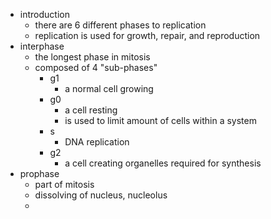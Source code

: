 - introduction
	- there are 6 different phases to replication
	- replication is used for growth, repair, and reproduction
- interphase
	- the longest phase in mitosis
	- composed of 4 "sub-phases"
		- g1
			- a normal cell growing
		- g0
			- a cell resting
			- is used to limit amount of cells within a system
		- s
			- DNA replication
		- g2
			- a cell creating organelles required for synthesis
- prophase
	- part of mitosis
	- dissolving of nucleus, nucleolus
	-